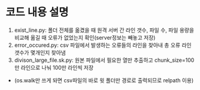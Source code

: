 # 코드 내용 설명
1. exist_line.py: 폴더 전체를 옮겼을 때 원격 서버 간 라인 갯수, 파일 수, 파일 용량을 비교해 옮길 때 오류가 없었는지 확인(server정보는 빼놓고 저장)
2. error_occured.py: csv 파일에서 발생하는 오류들의 라인을 찾아내 총 오류 라인 갯수가 몇개인지 찾아냄
3. divison_large_file.sk.py: 원본 파일에서 필요한 열만 추출하고 chunk_size=100만 라인으로 나눠 100만 라인씩 저장
  - (os.walk만 쓰게 돠면 csv파일의 바로 윗 폴더만 경로로 출력되므로 relpath 이용)
